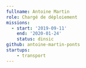```yaml
---
fullname: Antoine Martin
role: Chargé de déploiement
missions:
  - start: '2019-09-11'
    end: '2020-01-24'
    status: dinsic
github: antoine-martin-ponts
startups:
    - transport
---
```

